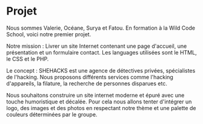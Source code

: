 # Projet

Nous sommes Valerie, Océane, Surya et Fatou.
En formation à la Wild Code School, voici notre premier projet.

Notre mission : Livrer un site Internet contenant une page d'accueil, une présentation et un formulaire contact.
Les languages utilisées sont le HTML, le CSS et le PHP.

Le concept : 
SHEHACKS est une agence de détectives privées, spécialistes de l'hacking.
Nous proposons différents services comme l'hacking d'appareils, la filature, la recherche de personnes disparues etc.

Nous souhaitons construire un site internet moderne et épuré avec une touche humoristique et décalée. 
Pour cela nous allons tenter d'intégrer un logo, des images et des photos en respectant notre thème et une palette de couleurs déterminées par le groupe.

